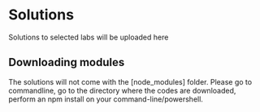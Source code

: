 # Solutions
Solutions to selected labs will be uploaded here  

## Downloading modules
The solutions will not come with the [node_modules] folder. Please go to commandline, go to the directory where the codes are downloaded, perform an npm install on your command-line/powershell.
